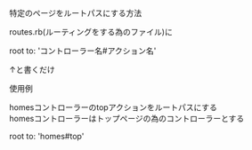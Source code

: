 特定のページをルートパスにする方法

routes.rb(ルーティングをする為のファイル)に<br>

root to: 'コントローラー名#アクション名'<br>

↑と書くだけ<br>

使用例<br>

homesコントローラーのtopアクションをルートパスにする<br>
homesコントローラーはトップページの為のコントローラーとする<br>

root to: 'homes#top'